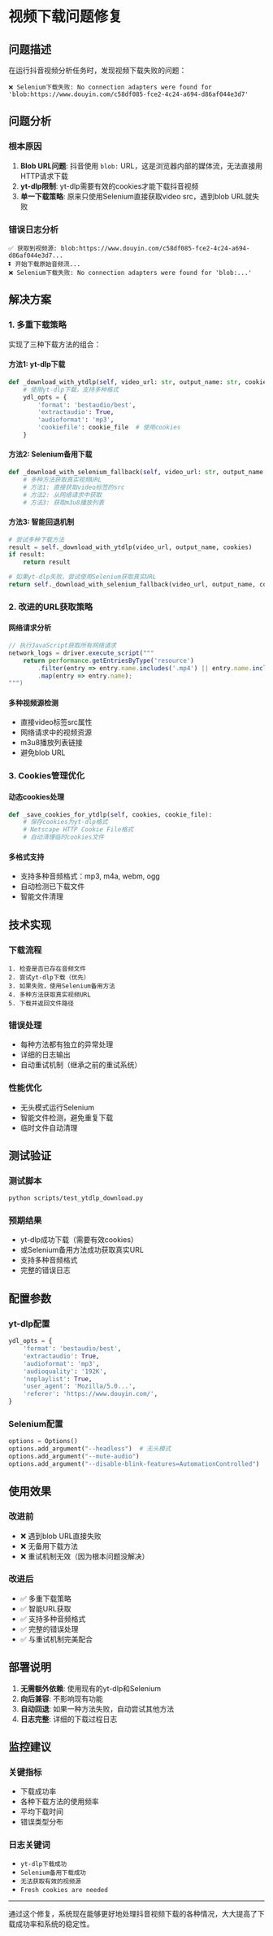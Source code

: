# 视频下载问题修复

## 问题描述

在运行抖音视频分析任务时，发现视频下载失败的问题：

```
❌ Selenium下载失败: No connection adapters were found for 'blob:https://www.douyin.com/c58df085-fce2-4c24-a694-d86af044e3d7'
```

## 问题分析

### 根本原因
1. **Blob URL问题**: 抖音使用 `blob:` URL，这是浏览器内部的媒体流，无法直接用HTTP请求下载
2. **yt-dlp限制**: yt-dlp需要有效的cookies才能下载抖音视频
3. **单一下载策略**: 原来只使用Selenium直接获取video src，遇到blob URL就失败

### 错误日志分析
```
✅ 获取到视频源: blob:https://www.douyin.com/c58df085-fce2-4c24-a694-d86af044e3d7...
⏬ 开始下载原始音频流...
❌ Selenium下载失败: No connection adapters were found for 'blob:...'
```

## 解决方案

### 1. 多重下载策略

实现了三种下载方法的组合：

#### 方法1: yt-dlp下载
```python
def _download_with_ytdlp(self, video_url: str, output_name: str, cookies=None):
    # 使用yt-dlp下载，支持多种格式
    ydl_opts = {
        'format': 'bestaudio/best',
        'extractaudio': True,
        'audioformat': 'mp3',
        'cookiefile': cookie_file  # 使用cookies
    }
```

#### 方法2: Selenium备用下载
```python
def _download_with_selenium_fallback(self, video_url: str, output_name: str, cookies=None):
    # 多种方法获取真实视频URL
    # 方法1: 直接获取video标签的src
    # 方法2: 从网络请求中获取
    # 方法3: 获取m3u8播放列表
```

#### 方法3: 智能回退机制
```python
# 尝试多种下载方法
result = self._download_with_ytdlp(video_url, output_name, cookies)
if result:
    return result

# 如果yt-dlp失败，尝试使用Selenium获取真实URL
return self._download_with_selenium_fallback(video_url, output_name, cookies)
```

### 2. 改进的URL获取策略

#### 网络请求分析
```javascript
// 执行JavaScript获取所有网络请求
network_logs = driver.execute_script("""
    return performance.getEntriesByType('resource')
        .filter(entry => entry.name.includes('.mp4') || entry.name.includes('.m3u8') || entry.name.includes('video'))
        .map(entry => entry.name);
""")
```

#### 多种视频源检测
- 直接video标签src属性
- 网络请求中的视频资源
- m3u8播放列表链接
- 避免blob URL

### 3. Cookies管理优化

#### 动态cookies处理
```python
def _save_cookies_for_ytdlp(self, cookies, cookie_file):
    # 保存cookies为yt-dlp格式
    # Netscape HTTP Cookie File格式
    # 自动清理临时cookies文件
```

#### 多格式支持
- 支持多种音频格式：mp3, m4a, webm, ogg
- 自动检测已下载文件
- 智能文件清理

## 技术实现

### 下载流程
```
1. 检查是否已存在音频文件
2. 尝试yt-dlp下载（优先）
3. 如果失败，使用Selenium备用方法
4. 多种方法获取真实视频URL
5. 下载并返回文件路径
```

### 错误处理
- 每种方法都有独立的异常处理
- 详细的日志输出
- 自动重试机制（继承之前的重试系统）

### 性能优化
- 无头模式运行Selenium
- 智能文件检测，避免重复下载
- 临时文件自动清理

## 测试验证

### 测试脚本
```bash
python scripts/test_ytdlp_download.py
```

### 预期结果
- yt-dlp成功下载（需要有效cookies）
- 或Selenium备用方法成功获取真实URL
- 支持多种音频格式
- 完整的错误日志

## 配置参数

### yt-dlp配置
```python
ydl_opts = {
    'format': 'bestaudio/best',
    'extractaudio': True,
    'audioformat': 'mp3',
    'audioquality': '192K',
    'noplaylist': True,
    'user_agent': 'Mozilla/5.0...',
    'referer': 'https://www.douyin.com/',
}
```

### Selenium配置
```python
options = Options()
options.add_argument("--headless")  # 无头模式
options.add_argument("--mute-audio")
options.add_argument("--disable-blink-features=AutomationControlled")
```

## 使用效果

### 改进前
- ❌ 遇到blob URL直接失败
- ❌ 无备用下载方法
- ❌ 重试机制无效（因为根本问题没解决）

### 改进后
- ✅ 多重下载策略
- ✅ 智能URL获取
- ✅ 支持多种音频格式
- ✅ 完整的错误处理
- ✅ 与重试机制完美配合

## 部署说明

1. **无需额外依赖**: 使用现有的yt-dlp和Selenium
2. **向后兼容**: 不影响现有功能
3. **自动回退**: 如果一种方法失败，自动尝试其他方法
4. **日志完整**: 详细的下载过程日志

## 监控建议

### 关键指标
- 下载成功率
- 各种下载方法的使用频率
- 平均下载时间
- 错误类型分布

### 日志关键词
- `yt-dlp下载成功`
- `Selenium备用下载成功`
- `无法获取有效的视频源`
- `Fresh cookies are needed`

---

通过这个修复，系统现在能够更好地处理抖音视频下载的各种情况，大大提高了下载成功率和系统的稳定性。
